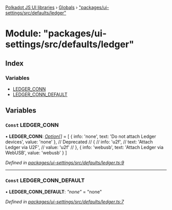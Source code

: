 [Polkadot JS UI libraries](../README.md) › [Globals](../globals.md) › ["packages/ui-settings/src/defaults/ledger"](_packages_ui_settings_src_defaults_ledger_.md)

# Module: "packages/ui-settings/src/defaults/ledger"

## Index

### Variables

* [LEDGER_CONN](_packages_ui_settings_src_defaults_ledger_.md#const-ledger_conn)
* [LEDGER_CONN_DEFAULT](_packages_ui_settings_src_defaults_ledger_.md#const-ledger_conn_default)

## Variables

### `Const` LEDGER_CONN

• **LEDGER_CONN**: *[Option](_packages_ui_settings_src_types_.md#option)[]* = [
  {
    info: 'none',
    text: 'Do not attach Ledger devices',
    value: 'none'
  },
  // Deprecated
  // {
  //   info: 'u2f',
  //   text: 'Attach Ledger via U2F',
  //   value: 'u2f'
  // },
  {
    info: 'webusb',
    text: 'Attach Ledger via WebUSB',
    value: 'webusb'
  }
]

*Defined in [packages/ui-settings/src/defaults/ledger.ts:9](https://github.com/polkadot-js/ui/blob/54a325f3/packages/ui-settings/src/defaults/ledger.ts#L9)*

___

### `Const` LEDGER_CONN_DEFAULT

• **LEDGER_CONN_DEFAULT**: *"none"* = "none"

*Defined in [packages/ui-settings/src/defaults/ledger.ts:7](https://github.com/polkadot-js/ui/blob/54a325f3/packages/ui-settings/src/defaults/ledger.ts#L7)*
